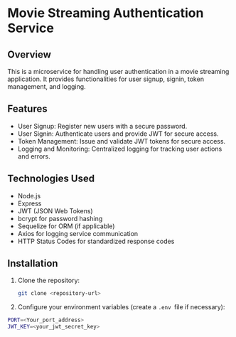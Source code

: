 # Movie Streaming Authentication Service

## Overview

This is a microservice for handling user authentication in a movie streaming application. It provides functionalities for user signup, signin, token management, and logging.

## Features

- User Signup: Register new users with a secure password.
- User Signin: Authenticate users and provide JWT for secure access.
- Token Management: Issue and validate JWT tokens for secure access.
- Logging and Monitoring: Centralized logging for tracking user actions and errors.

## Technologies Used

- Node.js
- Express
- JWT (JSON Web Tokens)
- bcrypt for password hashing
- Sequelize for ORM (if applicable)
- Axios for logging service communication
- HTTP Status Codes for standardized response codes

## Installation

1. Clone the repository:

   ```bash
   git clone <repository-url>


2. Configure your environment variables (create a `.env `file if necessary):

```bash
PORT=<Your_port_address>
JWT_KEY=<your_jwt_secret_key>
```